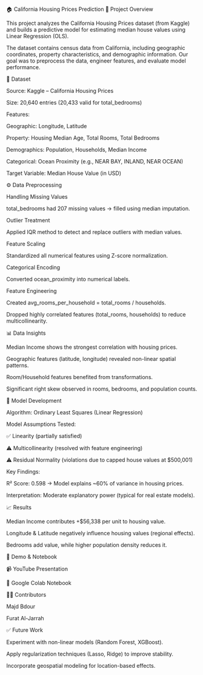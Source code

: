 🏠 California Housing Prices Prediction
📌 Project Overview

This project analyzes the California Housing Prices dataset (from Kaggle) and builds a predictive model for estimating median house values using Linear Regression (OLS).

The dataset contains census data from California, including geographic coordinates, property characteristics, and demographic information. Our goal was to preprocess the data, engineer features, and evaluate model performance.

📂 Dataset

Source: Kaggle – California Housing Prices

Size: 20,640 entries (20,433 valid for total_bedrooms)

Features:

Geographic: Longitude, Latitude

Property: Housing Median Age, Total Rooms, Total Bedrooms

Demographics: Population, Households, Median Income

Categorical: Ocean Proximity (e.g., NEAR BAY, INLAND, NEAR OCEAN)

Target Variable: Median House Value (in USD)

⚙️ Data Preprocessing

Handling Missing Values

total_bedrooms had 207 missing values → filled using median imputation.

Outlier Treatment

Applied IQR method to detect and replace outliers with median values.

Feature Scaling

Standardized all numerical features using Z-score normalization.

Categorical Encoding

Converted ocean_proximity into numerical labels.

Feature Engineering

Created avg_rooms_per_household = total_rooms / households.

Dropped highly correlated features (total_rooms, households) to reduce multicollinearity.

📊 Data Insights

Median Income shows the strongest correlation with housing prices.

Geographic features (latitude, longitude) revealed non-linear spatial patterns.

Room/Household features benefited from transformations.

Significant right skew observed in rooms, bedrooms, and population counts.

🧮 Model Development

Algorithm: Ordinary Least Squares (Linear Regression)

Model Assumptions Tested:

✅ Linearity (partially satisfied)

⚠️ Multicollinearity (resolved with feature engineering)

⚠️ Residual Normality (violations due to capped house values at $500,001)

Key Findings:

R² Score: 0.598 → Model explains ~60% of variance in housing prices.

Interpretation: Moderate explanatory power (typical for real estate models).

📈 Results

Median Income contributes +$56,338 per unit to housing value.

Longitude & Latitude negatively influence housing values (regional effects).

Bedrooms add value, while higher population density reduces it.

🎥 Demo & Notebook

📹 YouTube Presentation

📓 Google Colab Notebook

👩‍💻 Contributors

Majd Bdour 

Furat Al-Jarrah 

✅ Future Work

Experiment with non-linear models (Random Forest, XGBoost).

Apply regularization techniques (Lasso, Ridge) to improve stability.

Incorporate geospatial modeling for location-based effects.
